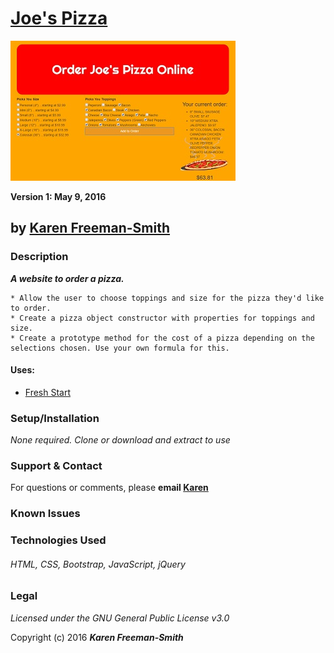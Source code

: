 # [Joe's Pizza](http://karenfreemansmith.github.io/pizza)
![project screenshot](/img/screenshot.jpg)

__Version 1: May 9, 2016__
## by [Karen Freeman-Smith](http://karenfreemansmith.github.io)

### Description
__*A website to order a pizza.*__

    * Allow the user to choose toppings and size for the pizza they'd like to order.
    * Create a pizza object constructor with properties for toppings and size.
    * Create a prototype method for the cost of a pizza depending on the selections chosen. Use your own formula for this.

#### Uses:
* [Fresh Start](http://karenfreemansmith.github.io/freshstart)

### Setup/Installation
*None required. Clone or download and extract to use*

### Support & Contact
For questions or comments, please __email [Karen](karenfreemansmith@gmail.com)__

### Known Issues



### Technologies Used
###### HTML, CSS, Bootstrap, JavaScript, jQuery

### Legal
*Licensed under the GNU General Public License v3.0*

Copyright (c) 2016 **_Karen Freeman-Smith_**
